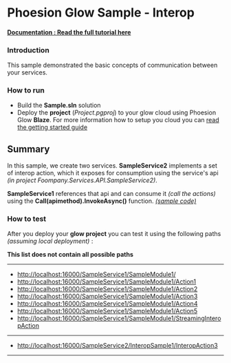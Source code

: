# Phoesion Glow Sample - Interop


#### [Documentation : Read the full tutorial here](https://glow-docs.phoesion.com/articles/Tutorials_Service_Interop.html)


### Introduction
This sample demonstrated the basic concepts of communication between your services.


### How to run
- Build the **Sample.sln** solution
- Deploy the **project** (*Project.pgproj*) to your glow cloud using Phoesion Glow **Blaze**. For more information how to setup you cloud you can [read the getting started guide](https://glow-docs.phoesion.com/articles/Getting_Started_DevMachine_Setup.html)


## Summary
In this sample, we create two services. **SampleService2** implements a set of interop action, which it exposes for consumption using the service's api *(in project Foompany.Services.API.SampleService2)*.

**SampleService1** references that api and can consume it *(call the actions)* using the **Call(apimethod).InvokeAsync()** function. *[(sample code)](https://github.com/Phoesion/Glow-Samples/blob/master/2_Interop/Services/Foompany.Services.SampleService1/Modules/SampleModule1.cs#L23)*


### How to test
After you deploy your **glow project** you can test it using the following paths *(assuming local deployment)* :

**This list does not contain all possible paths**

---

- [http://localhost:16000/SampleService1/SampleModule1/](http://localhost:16000/SampleService1/SampleModule1/) 
- [http://localhost:16000/SampleService1/SampleModule1/Action1](http://localhost:16000/SampleService1/SampleModule1/Action1) 
- [http://localhost:16000/SampleService1/SampleModule1/Action2](http://localhost:16000/SampleService1/SampleModule1/Action2) 
- [http://localhost:16000/SampleService1/SampleModule1/Action3](http://localhost:16000/SampleService1/SampleModule1/Action3) 
- [http://localhost:16000/SampleService1/SampleModule1/Action4](http://localhost:16000/SampleService1/SampleModule1/Action4) 
- [http://localhost:16000/SampleService1/SampleModule1/Action5](http://localhost:16000/SampleService1/SampleModule1/Action5) 
- [http://localhost:16000/SampleService1/SampleModule1/StreamingInteropAction](http://localhost:16000/SampleService1/SampleModule1/StreamingInteropAction) 

---

- [http://localhost:16000/SampleService2/InteropSample1/InteropAction3](http://localhost:16000/SampleService2/InteropSample1/InteropAction3) 

---



